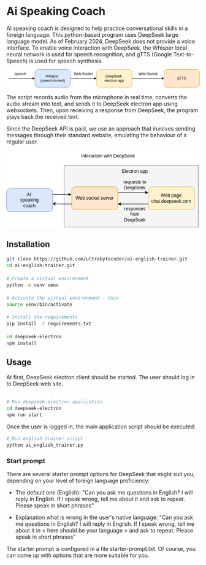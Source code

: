 # Ai Speaking Coach

AI speaking coach is designed to help practice conversational skills in a foreign language. This python-based program uses DeepSeek large language model. As of February 2024, DeepSeek does not provide a voice interface. To enable voice interaction with DeepSeek, the Whisper local neural network is used for speech recognition, and gTTS (Google Text-to-Speech) is used for speech synthesis.

![Diagram](./docs/diag1.png)

The script records audio from the microphone in real time, converts the audio stream into text, and sends it to DeepSeek electron app using websockets. Then, upon receiving a response from DeepSeek, the program plays back the received text.

Since the DeepSeek API is paid, we use an approach that involves sending messages through their standard website, emulating the behaviour of a regular user.

![Diagram](./docs/electron-wrapper.png)



## Installation

```bash
git clone https://github.com/ultrabytecoder/ai-english-trainer.git
cd ai-english-trainer.git

# Create a virtual environment
python -m venv venv

# Activate the virtual environment - Unix
source venv/bin/activate

# Install the requirements
pip install -r requirements.txt

cd deepseek-electron
npm install

```

## Usage

At first, DeepSeek electron client should be started. The user should log in to DeepSeek web site.
```bash

# Run deepseek-electron application
cd deepseek-electron
npm run start
```

Once the user is logged in, the main application script should be executed:

```bash
# Run english trainer script
python ai_english_trainer.py
```

### Start prompt

There are several starter prompt options for DeepSeek that might suit you, depending on your level of foreign language proficiency.

* The default one (English): "Can you ask me questions in English? I will reply in English. If I speak wrong, tell me about it and ask to repeat. Please speak in short phrases"

* Explanation what is wrong in the user's native language: "Can you ask me questions in English? I will reply in English. If I speak wrong, tell me about it in < here should be your language > and ask to repeat. Please speak in short phrases"

The starter prompt is configured in a file starter-prompt.txt. Of course, you can come up with options that are more suitable for you.


